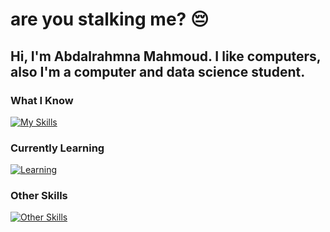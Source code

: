 # are you stalking me? 😔
Hi, I'm Abdalrahmna Mahmoud.
I like computers, also I'm a computer and data science student.
---

### What I Know
[![My Skills](https://skillicons.dev/icons?i=java,js,cpp,py,r,html,css,bootstrap,sass,webpack,mysql,git&perline=8)](https://skillicons.dev)

### Currently Learning
[![Learning](https://skillicons.dev/icons?i=react,nodejs,docker,bash,powershell)](https://skillicons.dev)

### Other Skills
[![Other Skills](https://skillicons.dev/icons?i=ae,figma)](https://skillicons.dev)
